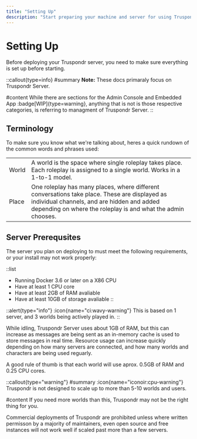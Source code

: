 ```yaml
---
title: "Setting Up"
description: "Start preparing your machine and server for using Truspondr"
---
```


# Setting Up

Before deploying your Truspondr server, you need to make sure everything is set up before starting.

::callout{type=info}
#summary
**Note:** These docs primaraly focus on Truspondr Server.

#content
While there are sections for the Admin Console and Embedded App :badge[WIP]{type=warning}, anything that is not is those respective categories, is referring to managment of Truspondr Server.
::

## Terminology

To make sure you know what we're talking about, heres a quick rundown of the common words and phrases used:

| | |
| --- | --- |
| World | A world is the space where single roleplay takes place. Each roleplay is assigned to a single world. Works in a 1-to-1 model. |
| Place | One roleplay has many places, where different conversations take place. These are displayed as individual channels, and are hidden and added depending on where the roleplay is and what the admin chooses. |

## Server Prerequsites

The server you plan on deploying to must meet the following requirements, or your install may not work properly:

::list
- Running Docker 3.6 or later on a X86 CPU
- Have at least 1 CPU core
- Have at least 2GB of RAM avaliable
- Have at least 10GB of storage avaliable
::

::alert{type="info"}
:icon{name="ci:wavy-warning"} This is based on 1 server, and 3 worlds being actively played in.
::

While idling, Truspondr Server uses about 1GB of RAM, but this can increase as messages are being sent as an in-memory cache is used to store messages in real time. Resource usage can increase quickly depending on how many servers are connected, and how many worlds and characters are being used reguarly.

A good rule of thumb is that each world will use aprox. 0.5GB of RAM and 0.25 CPU cores.

::callout{type="warning"}
#summary
:icon{name="iconoir:cpu-warning"} Truspondr is not designed to scale up to more than 5-10 worlds and users. 

#content
If you need more worlds than this, Truspondr may not be the right thing for you. 

Commercial deployments of Truspondr are prohibited unless where written permisson by a majority of maintainers, even open source and free instances will not work well if scaled past more than a few servers.